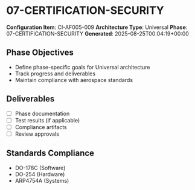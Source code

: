 # 07-CERTIFICATION-SECURITY

**Configuration Item**: CI-AF005-009
**Architecture Type**: Universal
**Phase**: 07-CERTIFICATION-SECURITY
**Generated**: 2025-08-25T00:04:19+00:00

## Phase Objectives
- Define phase-specific goals for Universal architecture
- Track progress and deliverables
- Maintain compliance with aerospace standards

## Deliverables
- [ ] Phase documentation
- [ ] Test results (if applicable)
- [ ] Compliance artifacts
- [ ] Review approvals

## Standards Compliance
- DO-178C (Software)
- DO-254 (Hardware)
- ARP4754A (Systems)
